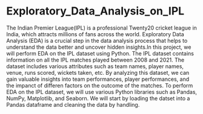# Exploratory_Data_Analysis_on_IPL

The Indian Premier League(IPL) is a professional Twenty20 cricket league in India, which attracts millions of fans across the world. Exploratory Data Analysis (EDA) is a crucial step in the data analysis process that helps to understand the data better and uncover hidden insights.In this project, we will perform EDA on the IPL dataset  using Python. 
The IPL dataset contains information on all the IPL matches played between 2008 and 2021. The dataset includes various attributes such as team names, player names, venue, runs scored, wickets taken, etc. By analyzing this dataset, we can gain valuable insights into team performances, player performances, and the impanct of differen factors on the outcome of the matches. 
To perform EDA on the IPL dataset, we will use various Python libraries such as Pandas, NumPy, Matplotlib, and Seaborn. We will start by loading the datset into a Pandas dataframe and cleaning the data by handling.
